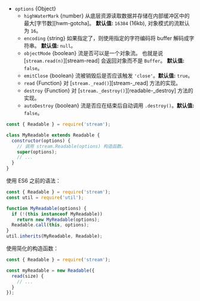 <!-- YAML
changes:
  - version: v11.2.0
    pr-url: https://github.com/nodejs/node/pull/22795
    description: Add `autoDestroy` option to automatically `destroy()` the
                 stream when it emits `'end'` or errors.
-->

* `options` {Object}
  * `highWaterMark` {number} 从底层资源读取数据并存储在内部缓冲区中的最大[字节数][hwm-gotcha]。
    **默认值:** `16384` (16kb), 对象模式的流默认为 `16`。
  * `encoding` {string} 如果指定了，则使用指定的字符编码将 buffer 解码成字符串。
    **默认值:** `null`。
  * `objectMode` {boolean} 流是否可以是一个对象流。
    也就是说 [`stream.read(n)`][stream-read] 会返回对象而不是 `Buffer`。
    **默认值:** `false`。
  * `emitClose` {boolean} 流被销毁后是否应该触发 `'close'`。**默认值:** `true`。
  * `read` {Function} 对 [`stream._read()`][stream-_read] 方法的实现。
  * `destroy` {Function} 对 [`stream._destroy()`][readable-_destroy] 方法的实现。
  * `autoDestroy` {boolean} 流是否应在结束后自动调用 `.destroy()`。**默认值:** `false`。

<!-- eslint-disable no-useless-constructor -->
```js
const { Readable } = require('stream');

class MyReadable extends Readable {
  constructor(options) {
    // 调用 stream.Readable(options) 构造函数。
    super(options);
    // ...
  }
}
```

使用 ES6 之前的语法：

```js
const { Readable } = require('stream');
const util = require('util');

function MyReadable(options) {
  if (!(this instanceof MyReadable))
    return new MyReadable(options);
  Readable.call(this, options);
}
util.inherits(MyReadable, Readable);
```

使用简化的构造函数：

```js
const { Readable } = require('stream');

const myReadable = new Readable({
  read(size) {
    // ...
  }
});
```
